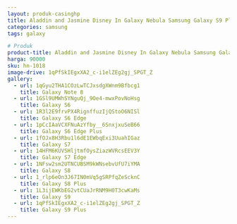 ```yaml
---
layout: produk-casinghp
title: Aladdin and Jasmine Disney In Galaxy Nebula Samsung Galaxy S9 Plus Case
categories: samsung
tags: galaxy

# Produk
product-title: Aladdin and Jasmine Disney In Galaxy Nebula Samsung Galaxy S9 Plus Case
harga: 90000
sku: hn-1018
image-drive: 1qPfSkIEgxXA2_c-i1elZEg2gj_SPGT_Z
gallery:
  - url: 1qGyu2THA1COzLwTCJxsdgXWnm9Bfbcg1
    title: Galaxy Note 8
  - url: 1GSl9UMWhSYNguQj_9Oe4-mwxPovNoHsg
    title: Galaxy S6
  - url: 1R3l2E9frvPX4RignffuzIjQStoO6NISl
    title: Galaxy S6 Edge
  - url: 1pCcIAaVCXFNuAzYfby__6SnxjxuSeB66
    title: Galaxy S6 Edge Plus
  - url: 1fOJx8H3Rbu1l6dE1EWbqExi3UuahIGaz
    title: Galaxy S7
  - url: 14HFM6KUVSHljtmfOysZiazWVRcsEEV3Y
    title: Galaxy S7 Edge
  - url: 1NFsw2sm2UTNCUBSM9kWNsebvUfU7iYMA
    title: Galaxy S8
  - url: 1_rlp6eOn3J67IN0mVq5gSRPfqZeScknC
    title: Galaxy S8 Plus
  - url: 1L3ijEWKbEG2vtCUaJrRNM9H0T3cwKaMs
    title: Galaxy S9
  - url: 1qPfSkIEgxXA2_c-i1elZEg2gj_SPGT_Z
    title: Galaxy S9 Plus
---
```


